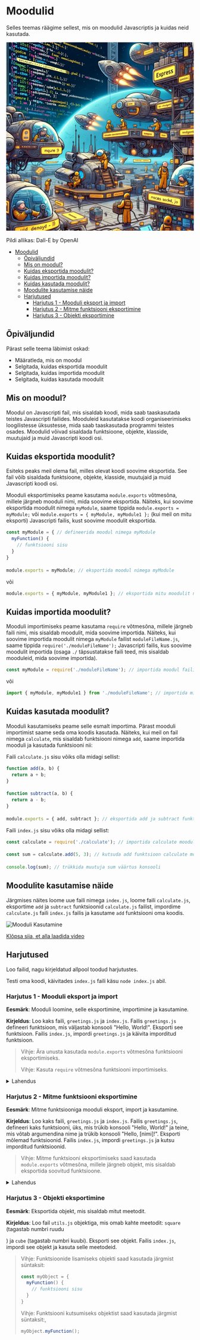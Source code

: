 # Moodulid

Selles teemas räägime sellest, mis on moodulid Javascriptis ja kuidas neid kasutada.

![Moodulid](Modules.webp)

Pildi allikas: Dall-E by OpenAI

- [Moodulid](#moodulid)
  - [Õpiväljundid](#õpiväljundid)
  - [Mis on moodul?](#mis-on-moodul)
  - [Kuidas eksportida moodulit?](#kuidas-eksportida-moodulit)
  - [Kuidas importida moodulit?](#kuidas-importida-moodulit)
  - [Kuidas kasutada moodulit?](#kuidas-kasutada-moodulit)
  - [Moodulite kasutamise näide](#moodulite-kasutamise-näide)
  - [Harjutused](#harjutused)
    - [Harjutus 1 - Mooduli eksport ja import](#harjutus-1---mooduli-eksport-ja-import)
    - [Harjutus 2 - Mitme funktsiooni eksportimine](#harjutus-2---mitme-funktsiooni-eksportimine)
    - [Harjutus 3 - Objekti eksportimine](#harjutus-3---objekti-eksportimine)

## Õpiväljundid

Pärast selle teema läbimist oskad:

- Määratleda, mis on moodul
- Selgitada, kuidas eksportida moodulit
- Selgitada, kuidas importida moodulit
- Selgitada, kuidas kasutada moodulit

## Mis on moodul?

Moodul on Javascripti fail, mis sisaldab koodi, mida saab taaskasutada teistes Javascripti failides. Mooduleid kasutatakse koodi organiseerimiseks loogilistesse üksustesse, mida saab taaskasutada programmi teistes osades. Moodulid võivad sisaldada funktsioone, objekte, klasside, muutujaid ja muid Javascripti koodi osi.

## Kuidas eksportida moodulit?

Esiteks peaks meil olema fail, milles olevat koodi soovime eksportida. See fail võib sisaldada funktsioone, objekte, klasside, muutujaid ja muid Javascripti koodi osi.

Mooduli eksportimiseks peame kasutama `module.exports` võtmesõna, millele järgneb mooduli nimi, mida soovime eksportida. Näiteks, kui soovime eksportida moodulit nimega `myModule`, saame tippida `module.exports = myModule;` või `module.exports = { myModule, myModule1 };` (kui meil on mitu eksporti) Javascripti failis, kust soovime moodulit eksportida.

```javascript
const myModule = { // defineerida moodul nimega myModule
  myFunction() {
    // funktsiooni sisu
  }
}

module.exports = myModule; // eksportida moodul nimega myModule
```

või

```javascript
module.exports = { myModule, myModule1 }; // eksportida mitu moodulit nimega myModule ja myModule1
```

## Kuidas importida moodulit?

Mooduli importimiseks peame kasutama `require` võtmesõna, millele järgneb faili nimi, mis sisaldab moodulit, mida soovime importida. Näiteks, kui soovime importida moodulit nimega `myModule` failist `moduleFileName.js`, saame tippida `require('./moduleFileName');` Javascripti failis, kus soovime moodulit importida (osaga `./` täpsustatakse faili teed, mis sisaldab mooduleid, mida soovime importida).

```javascript
const myModule = require('./moduleFileName'); // importida moodul failist nimega `moduleFileName.js`
```

või

```javascript
import { myModule, myModule1 } from './moduleFileName'; // importida mitu moodulit nimega myModule ja myModule1 failist `moduleFileName.js`
```

## Kuidas kasutada moodulit?

Mooduli kasutamiseks peame selle esmalt importima. Pärast mooduli importimist saame seda oma koodis kasutada. Näiteks, kui meil on fail nimega `calculate`, mis sisaldab funktsiooni nimega `add`, saame importida mooduli ja kasutada funktsiooni nii:

Faili `calculate.js` sisu võiks olla midagi sellist:

```javascript
function add(a, b) {
  return a + b;
}

function subtract(a, b) {
  return a - b;
}

module.exports = { add, subtract }; // eksportida add ja subtract funktsioonid
```

Faili `index.js` sisu võiks olla midagi sellist:

```javascript
const calculate = require('./calculate'); // importida calculate moodul

const sum = calculate.add(5, 3); // kutsuda add funktsioon calculate moodulist ja määrata tulemus muutujale sum

console.log(sum); // trükkida muutuja sum väärtus konsooli
```

## Moodulite kasutamise näide

Järgmises näites loome uue faili nimega `index.js`, loome faili `calculate.js`, eksportime `add` ja `subtract` funktsioonid `calculate.js` failist, impordime `calculate.js` faili `index.js` failis ja kasutame `add` funktsiooni oma koodis.

![Mooduli Kasutamine](UsingModule.gif)

[Klõpsa siia, et alla laadida video](UsingModule.mp4)

## Harjutused

Loo failid, nagu kirjeldatud allpool toodud harjutustes.

Testi oma koodi, käivitades `index.js` faili käsu `node index.js` abil.

### Harjutus 1 - Mooduli eksport ja import

**Eesmärk**: Mooduli loomine, selle eksportimine, importimine ja kasutamine.

**Kirjeldus**: Loo kaks faili, `greetings.js` ja `index.js`. Failis `greetings.js` defineeri funktsioon, mis väljastab konsooli "Hello, World!". Eksporti see funktsioon. Failis `index.js`, impordi `greetings.js` ja käivita imporditud funktsioon.

> Vihje: Ära unusta kasutada `module.exports` võtmesõna funktsiooni eksportimiseks.
>
> Vihje: Kasuta `require` võtmesõna funktsiooni importimiseks.

<details>
  <summary>Lahendus</summary>

  ```javascript
  // greetings.js
  function sayHello() {
    console.log('Hello, World!');
  }

  module.exports = sayHello;
  ```

  ```javascript
  // index.js
  const sayHello = require('./greetings');

  sayHello();
  ```

![Moodulid](modules.gif)

</details>

### Harjutus 2 - Mitme funktsiooni eksportimine

**Eesmärk**: Mitme funktsiooniga mooduli eksport, import ja kasutamine.

**Kirjeldus**: Loo kaks faili, `greetings.js` ja `index.js`. Failis `greetings.js`, defineeri kaks funktsiooni, üks, mis trükib konsooli "Hello, World!" ja teine, mis võtab argumendina nime ja trükib konsooli "Hello, [nimi]!". Eksporti mõlemad funktsioonid. Failis `index.js`, impordi `greetings.js` ja kutsu imporditud funktsioonid.

> Vihje: Mitme funktsiooni eksportimiseks saad kasutada `module.exports` võtmesõna, millele järgneb objekt, mis sisaldab eksportida soovitud funktsioone.

<details>
  <summary>Lahendus</summary>

  ```javascript
  // greetings.js
  function sayHello() {
    console.log('Hello, World!');
  }

  function sayHelloTo(name) {
    console.log(`Hello, ${name}!`);
  }

  module.exports = { sayHello, sayHelloTo };
  ```

  ```javascript
  // index.js
  const { sayHello, sayHelloTo } = require('./greetings');

  sayHello();
  sayHelloTo('Jaan');
  ```

</details>

### Harjutus 3 - Objekti eksportimine

**Eesmärk**: Eksportida objekt, mis sisaldab mitut meetodit.

**Kirjeldus**: Loo fail `utils.js` objektiga, mis omab kahte meetodit: `square` (tagastab numbri ruudu

) ja `cube` (tagastab numbri kuubi). Eksporti see objekt. Failis `index.js`, impordi see objekt ja kasuta selle meetodeid.

> Vihje: Funktsioonide lisamiseks objekti saad kasutada järgmist süntaksit:
>
> ```javascript
> const myObject = {
>   myFunction() {
>     // funktsiooni sisu
>   }
> }
> ```
>
> Vihje: Funktsiooni kutsumiseks objektist saad kasutada järgmist süntaksit:,
>
> ```javascript
> myObject.myFunction();
> ```
